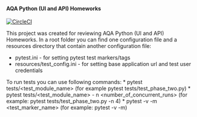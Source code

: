 #### AQA Python (UI and API) Homeworks

[![CircleCI](https://circleci.com/gh/cat6654/py-phase1.svg?style=svg)](https://circleci.com/gh/cat6654/py-phase1)

This project was created for reviewing AQA Python (UI and API) Homeworks.
In a root folder you can find one configuration file and a resources directory that contain another configuration file: 
  * pytest.ini - for setting pytest test markers/tags
  * resources/test_config.ini - for setting base application url and test user credentials

To run tests you can use following commands:
	* pytest tests/<test_module_name> (for example pytest tests/test_phase_two.py)
	* pytest tests/<test_module_name> - n <number_of_concurrent_runs> (for example: pytest tests/test_phase_two.py -n 4)
	* pytest -v -m <test_marker_name>  (for example: pytest -v -m)
